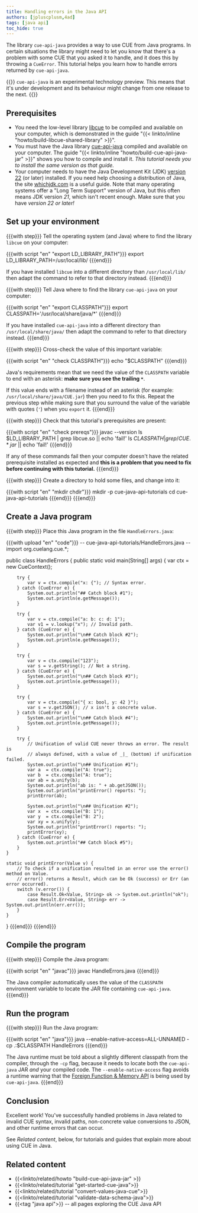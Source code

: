 ```yaml
---
title: Handling errors in the Java API
authors: [jpluscplusm,4ad]
tags: [java api]
toc_hide: true
---
```


The library `cue-api-java` provides a way to use CUE from Java programs.
In certain situations the library might need to let you know that there's a
problem with some CUE that you asked it to handle, and it does this by throwing
a `CueError`. This tutorial helps you learn how to handle errors returned by
`cue-api-java`.

{{<info>}}
`cue-api-java` is an experimental technology preview. This means that it's
under development and its behaviour might change from one release to the next.
{{</info>}}

<!--more-->

## Prerequisites

- You need the low-level library
  [libcue](https://github.com/cue-lang/libcue)
  to be compiled and available on your computer,
  which is demonstrated in the guide
  "{{< linkto/inline "howto/build-libcue-shared-library" >}}".
- You must have the Java library
  [cue-api-java](https://github.com/cue-lang/cue-api-java)
  compiled and available on your computer. The guide
  "{{< linkto/inline "howto/build-cue-api-java-jar" >}}"
  shows you how to compile and install it.
  *This tutorial needs you to install the same version as that guide.*
- Your computer needs to have the Java Development Kit (JDK)
  [version 22](https://openjdk.org/projects/jdk/22/)
  (or later) installed. If you need help choosing a distribution of Java,
  the site [whichjdk.com](https://whichjdk.com) is a useful guide.
  Note that many operating systems offer a "Long Term Support" version of Java,
  but this often means JDK version *21*, which isn't recent enough.
  Make sure that you have *version 22 or later!*

## Set up your environment

{{{with step}}}
Tell the operating system (and Java) where to find the library `libcue` on your
computer:

{{{with script "en" "export LD_LIBRARY_PATH"}}}
export LD_LIBRARY_PATH=/usr/local/lib/
{{{end}}}

If you have installed `libcue` into a different directory than `/usr/local/lib/`
then adapt the command to refer to that directory instead.
{{{end}}}

{{{with step}}}
Tell Java where to find the library `cue-api-java` on your computer:

{{{with script "en" "export CLASSPATH"}}}
export CLASSPATH='/usr/local/share/java/*'
{{{end}}}

If you have installed `cue-api-java` into a different directory than
`/usr/local/share/java/` then adapt the command to refer to that directory
instead.
{{{end}}}

{{{with step}}}
Cross-check the value of this important variable:

{{{with script "en" "check CLASSPATH"}}}
echo "$CLASSPATH"
{{{end}}}

Java's requirements mean that we need the value of the `CLASSPATH` variable to
end with an asterisk: **make sure you see the trailing `*`**.

If this value ends with a filename instead of an asterisk (for example:
`/usr/local/share/java/CUE.jar`) then you need to fix this.
Repeat the previous step while making sure that you surround the value of the
variable with quotes (`'`) when you `export` it.
{{{end}}}

{{{with step}}}
Check that this tutorial's prerequisites are present:

{{{with script "en" "check prereqs"}}}
javac --version
ls $LD_LIBRARY_PATH | grep libcue.so || echo 'fail!'
ls $CLASSPATH | grep /CUE.*jar$ || echo 'fail!'
{{{end}}}

If any of these commands fail then your computer doesn't have the related
prerequisite installed as expected and **this is a problem that you need to fix
before continuing with this tutorial.**
{{{end}}}

{{{with step}}}
Create a directory to hold some files, and change into it:

{{{with script "en" "mkdir chdir"}}}
mkdir -p cue-java-api-tutorials
cd cue-java-api-tutorials
{{{end}}}
{{{end}}}

## Create a Java program

{{{with step}}}
Place this Java program in the file `HandleErrors.java`:

{{{with upload "en" "code"}}}
-- cue-java-api-tutorials/HandleErrors.java --
import org.cuelang.cue.*;

public class HandleErrors {
    public static void main(String[] args) {
        var ctx = new CueContext();

        try {
            var v = ctx.compile("x: {"); // Syntax error.
        } catch (CueError e) {
            System.out.println("## Catch block #1");
            System.out.println(e.getMessage());
        }

        try {
            var v = ctx.compile("a: b: c: d: 1");
            var v1 = v.lookup("x"); // Invalid path.
        } catch (CueError e) {
            System.out.println("\n## Catch block #2");
            System.out.println(e.getMessage());
        }

        try {
            var v = ctx.compile("123");
            var s = v.getString(); // Not a string.
        } catch (CueError e) {
            System.out.println("\n## Catch block #3");
            System.out.println(e.getMessage());
        }

        try {
            var v = ctx.compile("{ x: bool, y: 42 }");
            var s = v.getJSON(); // x isn't a concrete value.
        } catch (CueError e) {
            System.out.println("\n## Catch block #4");
            System.out.println(e.getMessage());
        }

        try {
            // Unification of valid CUE never throws an error. The result is
            // always defined, with a value of _|_ (bottom) if unification failed.
            System.out.println("\n## Unification #1");
            var a  = ctx.compile("A: true");
            var b  = ctx.compile("A: true");
            var ab = a.unify(b);
            System.out.println("ab is: " + ab.getJSON());
            System.out.println("printError() reports: ");
            printError(ab);

            System.out.println("\n## Unification #2");
            var x  = ctx.compile("B: 1");
            var y  = ctx.compile("B: 2");
            var xy = x.unify(y);
            System.out.println("printError() reports: ");
            printError(xy);
        } catch (CueError e) {
            System.out.println("## Catch block #5");
        }
    }

    static void printError(Value v) {
        // To check if a unification resulted in an error use the error() method on Value.
        // error() returns a Result, which can be Ok (success) or Err (an error occurred).
        switch (v.error()) {
            case Result.Ok<Value, String> ok -> System.out.println("ok");
            case Result.Err<Value, String> err -> System.out.println(err.err());
        }
    }
}
{{{end}}}
{{{end}}}

## Compile the program

{{{with step}}}
Compile the Java program:

{{{with script "en" "javac"}}}
javac HandleErrors.java
{{{end}}}

The Java compiler automatically uses the value of the `CLASSPATH` environment
variable to locate the JAR file containing `cue-api-java`.
{{{end}}}

## Run the program

{{{with step}}}
Run the Java program:

{{{with script "en" "java"}}}
java --enable-native-access=ALL-UNNAMED -cp .:$CLASSPATH HandleErrors
{{{end}}}

The Java runtime must be told about a slightly different classpath from the
compiler, through the `-cp` flag, because it needs to locate both the
`cue-api-java` JAR *and* your compiled code. The `--enable-native-access` flag
avoids a runtime warning that the
[Foreign Function & Memory API](https://openjdk.org/jeps/454) is being used by
`cue-api-java`.
{{{end}}}

## Conclusion

Excellent work! You've successfully handled problems in Java related to invalid CUE
syntax, invalid paths, non-concrete value conversions to JSON, and other
runtime errors that can occur.

See *Related content*, below, for tutorials and guides that explain more about
using CUE in Java.

## Related content

- {{<linkto/related/howto "build-cue-api-java-jar" >}}
- {{<linkto/related/tutorial "get-started-cue-java">}}
- {{<linkto/related/tutorial "convert-values-java-cue">}}
- {{<linkto/related/tutorial "validate-data-schema-java">}}
- {{<tag "java api">}} -- all pages exploring the CUE Java API
